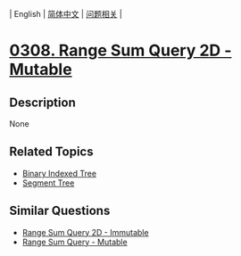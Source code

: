 
| English | [简体中文](README.md) | [问题相关](QUESTION.md) |
# [0308. Range Sum Query 2D - Mutable](https://leetcode-cn.com/problems/range-sum-query-2d-mutable/)
## Description
None
## Related Topics
- [Binary Indexed Tree](https://leetcode-cn.com/tag/binary-indexed-tree)
- [Segment Tree](https://leetcode-cn.com/tag/segment-tree)
## Similar Questions
- [Range Sum Query 2D - Immutable](../0304/README_EN.md)
- [Range Sum Query - Mutable](../0307/README_EN.md)
